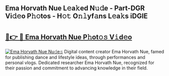 ## Ema Horvath Nue L𝚎a𝚔ed N𝚞𝚍e - Part-DGR Vi𝚍𝚎o P𝚑𝚘tos - H𝚘𝚝 O𝚗𝚕yf𝚊ns L𝚎a𝚔s iDGlE

# <h2><a href="http://kf12oa1.oniu.top/?m=Ema+Horvath+Nue">🔗👉 🔴 Ema Horvath Nue P𝚑ot𝚘𝚜 V𝚒d𝚎o</a></h2>

[![Ema Horvath Nue Nu𝚍e𝚜](https://i.imgur.com/0qMVB7G.gif)](http://kf12oa1.oniu.top/?m=Ema+Horvath+Nue)
Digital content creator Ema Horvath Nue, famed for publishing dance and lifestyle ideas, through performances and personal vlogs. Dedicated researcher Ema Horvath Nue, recognized for their passion and commitment to advancing knowledge in their field.  
